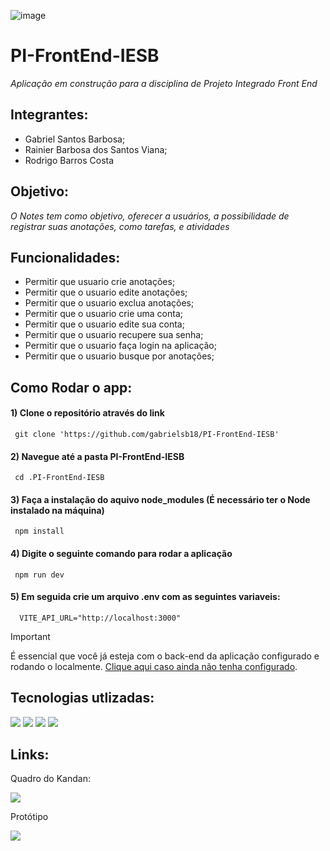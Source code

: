 ![image](https://github.com/gabrielsb18/PI-FrontEnd-IESB/blob/main/Banner%20Notes.png)
# PI-FrontEnd-IESB
*Aplicação em construção  para a disciplina de Projeto Integrado Front End*
## Integrantes:
* Gabriel Santos Barbosa;
* Rainier Barbosa dos Santos Viana;
* Rodrigo Barros Costa
## Objetivo:
 *O Notes tem como objetivo, oferecer a usuários, a possibilidade de registrar suas anotações, como tarefas, e atividades*
## Funcionalidades:
*  Permitir que usuario crie anotações;
*  Permitir que o usuario edite anotações;
*  Permitir que o usuario exclua anotações;
*  Permitir que o usuario crie uma conta;
*  Permitir que o usuario edite sua conta;
*  Permitir que o usuario recupere sua senha;
*  Permitir que o usuario faça login na aplicação;
*  Permitir que o usuario busque por anotações;
## Como Rodar o app:
<div>
 
  #### 1) Clone o repositório através do link
  
     git clone 'https://github.com/gabrielsb18/PI-FrontEnd-IESB'
    
  #### 2) Navegue até a pasta PI-FrontEnd-IESB
  
     cd .PI-FrontEnd-IESB
    
 #### 3) Faça a instalação do aquivo node_modules (É necessário ter o Node instalado na máquina)
     npm install
 #### 4) Digite o seguinte comando para rodar a aplicação
     npm run dev
 #### 5) Em seguida crie um arquivo .env com as seguintes variaveis:
      VITE_API_URL="http://localhost:3000"
  
  > [!IMPORTANT]  
> É essencial que você já esteja com o back-end da aplicação configurado e rodando o localmente. [Clique aqui caso ainda não tenha configurado](https://github.com/gabrielsb18/PI-BackEnd-IESB).




     
 
      
</div>

 ## Tecnologias utlizadas:
 
<div>
 <img src=	"https://img.shields.io/badge/JavaScript-F7DF1E.svg?style=for-the-badge&logo=JavaScript&logoColor=black">
 <img src=	"https://img.shields.io/badge/React-20232A?style=for-the-badge&logo=react&logoColor=61DAFB">
 <img src=	"https://img.shields.io/badge/styled--components-DB7093?style=for-the-badge&logo=styled-components&logoColor=white">
 <img src= "https://img.shields.io/badge/React_Router-CA4245?style=for-the-badge&logo=react-router&logoColor=white">
</div>

 ## Links:
 
<p>Quadro do Kandan:</p>
  <a href=""><img src="https://img.shields.io/badge/GitHub-100000?style=for-the-badge&logo=github&logoColor=white"></a>
<p>Protótipo</p>
  <a href=""><img src="https://img.shields.io/badge/Figma-F24E1E?style=for-the-badge&logo=figma&logoColor=white"></a>
</div>
